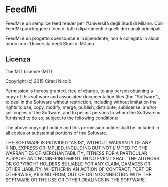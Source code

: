 # FeedMi
FeedMi è un semplice feed reader per l'Università degli Studi di Milano. Con FeedMi puoi leggere i feed di tutti i dipartimenti e quelli dei canali principali.

FeedMi è un progetto opensource e indipendente, non è collegato in alcun modo con l'Università degli Studi di Milano.

## Licenza

The MIT License (MIT)

Copyright (c) 2015 Ciraci Nicolò

Permission is hereby granted, free of charge, to any person obtaining a copy
of this software and associated documentation files (the "Software"), to deal
in the Software without restriction, including without limitation the rights
to use, copy, modify, merge, publish, distribute, sublicense, and/or sell
copies of the Software, and to permit persons to whom the Software is
furnished to do so, subject to the following conditions:

The above copyright notice and this permission notice shall be included in all
copies or substantial portions of the Software.

THE SOFTWARE IS PROVIDED "AS IS", WITHOUT WARRANTY OF ANY KIND, EXPRESS OR
IMPLIED, INCLUDING BUT NOT LIMITED TO THE WARRANTIES OF MERCHANTABILITY,
FITNESS FOR A PARTICULAR PURPOSE AND NONINFRINGEMENT. IN NO EVENT SHALL THE
AUTHORS OR COPYRIGHT HOLDERS BE LIABLE FOR ANY CLAIM, DAMAGES OR OTHER
LIABILITY, WHETHER IN AN ACTION OF CONTRACT, TORT OR OTHERWISE, ARISING FROM,
OUT OF OR IN CONNECTION WITH THE SOFTWARE OR THE USE OR OTHER DEALINGS IN THE
SOFTWARE.
